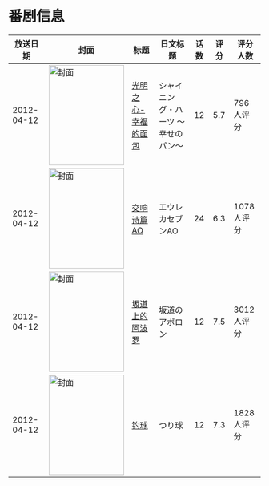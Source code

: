 # 番剧信息

|放送日期|封面|标题|日文标题|话数|评分|评分人数|
|---|---|---|---|---|---|---|
|2012-04-12|<img src="//lain.bgm.tv/pic/cover/c/46/a6/28697_8ZLj6.jpg" alt="封面" style="width:150px;height:200px;object-fit:cover;">|[光明之心-幸福的面包](https://bangumi.tv/subject/28697)|シャイニング・ハーツ ～幸せのパン～|12|5.7|796人评分|
|2012-04-12|<img src="//lain.bgm.tv/pic/cover/c/c1/37/29259_zYeF1.jpg" alt="封面" style="width:150px;height:200px;object-fit:cover;">|[交响诗篇AO](https://bangumi.tv/subject/29259)|エウレカセブンAO|24|6.3|1078人评分|
|2012-04-12|<img src="//lain.bgm.tv/pic/cover/c/44/3a/29426_iA4yJ.jpg" alt="封面" style="width:150px;height:200px;object-fit:cover;">|[坂道上的阿波罗](https://bangumi.tv/subject/29426)|坂道のアポロン|12|7.5|3012人评分|
|2012-04-12|<img src="//lain.bgm.tv/pic/cover/c/51/7f/33255_Bp8Xe.jpg" alt="封面" style="width:150px;height:200px;object-fit:cover;">|[钓球](https://bangumi.tv/subject/33255)|つり球|12|7.3|1828人评分|
